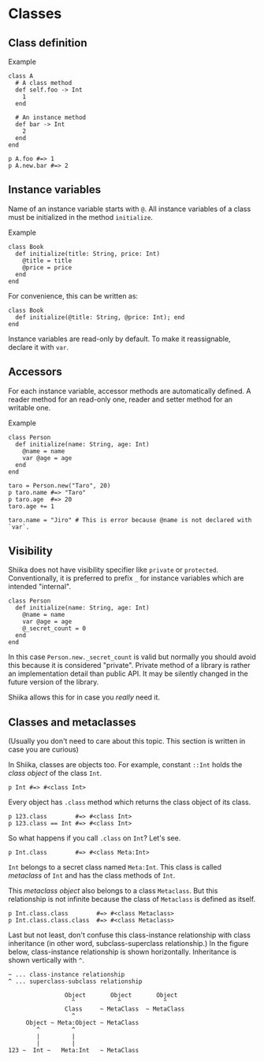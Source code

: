 # Classes

## Class definition

Example

```sk
class A
  # A class method
  def self.foo -> Int
    1
  end

  # An instance method
  def bar -> Int
    2
  end
end

p A.foo #=> 1
p A.new.bar #=> 2
```

## Instance variables

Name of an instance variable starts with `@`. All instance variables of a class must be initialized in the method `initialize`.

Example

```sk
class Book
  def initialize(title: String, price: Int)
    @title = title
    @price = price
  end
end
```

For convenience, this can be written as:

```sk
class Book
  def initialize(@title: String, @price: Int); end
end
```

Instance variables are read-only by default. To make it reassignable, declare it with `var`.

## Accessors

For each instance variable, accessor methods are automatically defined. A reader method for an read-only one, reader and setter method for an writable one.

Example

```sk
class Person
  def initialize(name: String, age: Int)
    @name = name
    var @age = age
  end
end

taro = Person.new("Taro", 20)
p taro.name #=> "Taro"
p taro.age  #=> 20
taro.age += 1

taro.name = "Jiro" # This is error because @name is not declared with `var`.
```

## Visibility

Shiika does not have visibility specifier like `private` or `protected`. Conventionally, it is preferred to prefix `_` for instance variables which are intended "internal".

```sk
class Person
  def initialize(name: String, age: Int)
    @name = name
    var @age = age
    @_secret_count = 0
  end
end
```

In this case `Person.new._secret_count` is valid but normally you should avoid this because it is considered "private". Private method of a library is rather an implementation detail than public API. It may be silently changed in the future version of the library.

Shiika allows this for in case you _really_ need it.

## Classes and metaclasses

(Usually you don't need to care about this topic. This section is written in case you are curious)

In Shiika, classes are objects too. For example, constant `::Int` holds the _class object_ of the class `Int`.

```sk
p Int #=> #<class Int>
```

Every object has `.class` method which returns the class object of its class.

```sk
p 123.class        #=> #<class Int>
p 123.class == Int #=> #<class Int>
```

So what happens if you call `.class` on `Int`? Let's see.

```sk
p Int.class        #=> #<class Meta:Int>
```

`Int` belongs to a secret class named `Meta:Int`. This class is called _metaclass_ of `Int` and has the class methods of `Int`.

This _metaclass object_ also belongs to a class `Metaclass`. But this relationship is not infinite because the class of `Metaclass` is defined as itself.

```sk
p Int.class.class        #=> #<class Metaclass>
p Int.class.class.class  #=> #<class Metaclass>
```

Last but not least, don't confuse this class-instance relationship with class inheritance (in other word, subclass-superclass relationship.) In the figure below, class-instance relationship is shown horizontally. Inheritance is shown vertically with `^`.

```
~ ... class-instance relationship
^ ... superclass-subclass relationship

                Object       Object       Object
                  ^            ^            ^
                Class     ~ MetaClass  ~ MetaClass
                  ^
     Object ~ Meta:Object ~ MetaClass
        ^         ^ 
        |         |       
        |         |        
123 ~  Int ~   Meta:Int   ~ MetaClass
```
